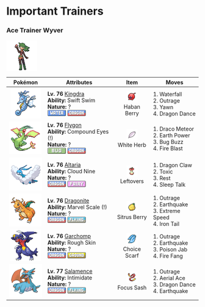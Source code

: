# Important Trainers

### Ace Trainer Wyver

![Ace Trainer Wyver](../../assets/trainers/ace_trainer.png "Ace Trainer Wyver")

| Pokémon | Attributes | Item | Moves |
|:-------:|------------|:----:|-------|
| ![Kingdra](../../assets/sprites/kingdra/front.gif "Kingdra: It lives in caves on the seafloor and creates giant whirlpools every time it moves.") | **Lv. 76** [Kingdra](../../pokemon/kingdra.md/)<br>**Ability:** <span class="tooltip" title="Boosts the Pokémon’s Speed in rain.">Swift Swim</span><br>**Nature:** ?<br>![water](../../assets/types/water.png "Water") ![dragon](../../assets/types/dragon.png "Dragon") | ![Haban Berry](../../assets/items/haban_berry.png "Haban Berry")<br><span class="tooltip" title="A Poffin ingredient. If held by a Pokémon, it weakens a foe’s supereffective Dragon-type attack.">Haban Berry</span> | 1. <span class="tooltip" title="The user charges the foe at an awesome speed. It can also be used to climb a waterfall.">Waterfall</span><br>2. <span class="tooltip" title="The user rampages and attacks for two to three turns. However, it then becomes confused.">Outrage</span><br>3. <span class="tooltip" title="The user lets loose a huge yawn that lulls the foe into falling asleep on the next turn.">Yawn</span><br>4. <span class="tooltip" title="The user vigorously performs a mystic, powerful dance that boosts its Attack and Speed stats.">Dragon Dance</span> |
| ![Flygon](../../assets/sprites/flygon/front.gif "Flygon: It whips up sandstorms with powerful flaps of its wings. It is known as “The Desert Spirit.”") | **Lv. 76** [Flygon](../../pokemon/flygon.md/)<br>**Ability:** <span class="tooltip" title="The Pokémon’s accuracy is boosted.">Compound Eyes (!)</span><br>**Nature:** ?<br>![bug](../../assets/types/bug.png "Bug") ![dragon](../../assets/types/dragon.png "Dragon") | ![White Herb](../../assets/items/white_herb.png "White Herb")<br><span class="tooltip" title="An item to be held by a Pokémon. It restores any lowered stat in battle. It can be used only once.">White Herb</span> | 1. <span class="tooltip" title="Comets are summoned down from the sky. The attack’s recoil sharply reduces the user’s Sp. Atk stat.">Draco Meteor</span><br>2. <span class="tooltip" title="The user makes the ground under the foe erupt with power. It may also lower the target’s Sp. Def.">Earth Power</span><br>3. <span class="tooltip" title="The user vibrates its wings to generate a damaging sound wave. It may also lower the foe’s Sp. Def stat.">Bug Buzz</span><br>4. <span class="tooltip" title="The foe is attacked with an intense blast of all-consuming fire. It may also leave the target with a burn.">Fire Blast</span> |
| ![Altaria](../../assets/sprites/altaria/front.gif "Altaria: If it bonds with a person, it will gently envelop the friend with its soft wings, then hum.") | **Lv. 76** [Altaria](../../pokemon/altaria.md/)<br>**Ability:** <span class="tooltip" title="Eliminates the effects of weather.">Cloud Nine</span><br>**Nature:** ?<br>![dragon](../../assets/types/dragon.png "Dragon") ![fairy](../../assets/types/fairy.png "Fairy") | ![Leftovers](../../assets/items/leftovers.png "Leftovers")<br><span class="tooltip" title="An item to be held by a Pokémon. The holder’s HP is gradually restored during battle.">Leftovers</span> | 1. <span class="tooltip" title="The user slashes the foe with huge, sharp claws.  ">Dragon Claw</span><br>2. <span class="tooltip" title="A move that leaves the target badly poisoned. Its poison damage worsens every turn.">Toxic</span><br>3. <span class="tooltip" title="The user goes to sleep for two turns. It fully restores the user’s HP and heals any status problem.">Rest</span><br>4. <span class="tooltip" title="While it is asleep, the user randomly uses one of the moves it knows. ">Sleep Talk</span> |
| ![Dragonite](../../assets/sprites/dragonite/front.gif "Dragonite: It is said to make its home somewhere in the sea. It guides crews of shipwrecks to shore.") | **Lv. 76** [Dragonite](../../pokemon/dragonite.md/)<br>**Ability:** <span class="tooltip" title="Boosts Defense if there is a status problem.">Marvel Scale (!)</span><br>**Nature:** ?<br>![dragon](../../assets/types/dragon.png "Dragon") ![flying](../../assets/types/flying.png "Flying") | ![Sitrus Berry](../../assets/items/sitrus_berry.png "Sitrus Berry")<br><span class="tooltip" title="A Poffin ingredient. It may be used or held by a Pokémon to heal the user’s HP a little.">Sitrus Berry</span> | 1. <span class="tooltip" title="The user rampages and attacks for two to three turns. However, it then becomes confused.">Outrage</span><br>2. <span class="tooltip" title="The user sets off an earthquake that hits all the Pokémon in the battle. ">Earthquake</span><br>3. <span class="tooltip" title="The user charges the foe at blinding speed. This attack always goes before any other move.">Extreme Speed</span><br>4. <span class="tooltip" title="The foe is slammed with a steel-hard tail. It may also lower the target’s Defense stat.">Iron Tail</span> |
| ![Garchomp](../../assets/sprites/garchomp/front.gif "Garchomp: It is said that when one runs at high speed, its wings create blades of wind that can fell nearby trees.") | **Lv. 76** [Garchomp](../../pokemon/garchomp.md/)<br>**Ability:** <span class="tooltip" title="Inflicts damage to the foe on contact.">Rough Skin</span><br>**Nature:** ?<br>![dragon](../../assets/types/dragon.png "Dragon") ![ground](../../assets/types/ground.png "Ground") | ![Choice Scarf](../../assets/items/choice_scarf.png "Choice Scarf")<br><span class="tooltip" title="An item to be held by a Pokémon. This scarf boosts Speed, but allows the use of only one kind of move.">Choice Scarf</span> | 1. <span class="tooltip" title="The user rampages and attacks for two to three turns. However, it then becomes confused.">Outrage</span><br>2. <span class="tooltip" title="The user sets off an earthquake that hits all the Pokémon in the battle. ">Earthquake</span><br>3. <span class="tooltip" title="The foe is stabbed with a tentacle or arm steeped in poison. It may also poison the foe.">Poison Jab</span><br>4. <span class="tooltip" title="The user bites with flame-cloaked fangs. It may also make the foe flinch or sustain a burn.">Fire Fang</span> |
| ![Salamence](../../assets/sprites/salamence/front.gif "Salamence: As a result of its long-held dream of flying, its cellular structure changed, and wings grew out.") | **Lv. 77** [Salamence](../../pokemon/salamence.md/)<br>**Ability:** <span class="tooltip" title="Lowers the foe’s Attack stat.">Intimidate</span><br>**Nature:** ?<br>![dragon](../../assets/types/dragon.png "Dragon") ![flying](../../assets/types/flying.png "Flying") | ![Focus Sash](../../assets/items/focus_sash.png "Focus Sash")<br><span class="tooltip" title="An item to be held by a Pokémon. If it has full HP, the holder will endure one potential KO attack, leaving 1 HP.">Focus Sash</span> | 1. <span class="tooltip" title="The user rampages and attacks for two to three turns. However, it then becomes confused.">Outrage</span><br>2. <span class="tooltip" title="The user confounds the foe with speed, then slashes. The attack lands without fail.">Aerial Ace</span><br>3. <span class="tooltip" title="The user vigorously performs a mystic, powerful dance that boosts its Attack and Speed stats.">Dragon Dance</span><br>4. <span class="tooltip" title="The user sets off an earthquake that hits all the Pokémon in the battle. ">Earthquake</span> |


